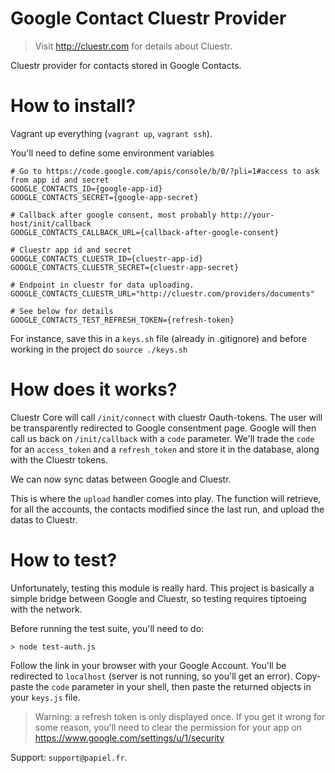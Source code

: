 # Google Contact Cluestr Provider
> Visit http://cluestr.com for details about Cluestr.

Cluestr provider for contacts stored in Google Contacts.

# How to install?
Vagrant up everything (`vagrant up`, `vagrant ssh`).

You'll need to define some environment variables

```shell
# Go to https://code.google.com/apis/console/b/0/?pli=1#access to ask from app id and secret
GOOGLE_CONTACTS_ID={google-app-id}
GOOGLE_CONTACTS_SECRET={google-app-secret}

# Callback after google consent, most probably http://your-host/init/callback
GOOGLE_CONTACTS_CALLBACK_URL={callback-after-google-consent}

# Cluestr app id and secret
GOOGLE_CONTACTS_CLUESTR_ID={cluestr-app-id}
GOOGLE_CONTACTS_CLUESTR_SECRET={cluestr-app-secret}

# Endpoint in cluestr for data uploading.
GOOGLE_CONTACTS_CLUESTR_URL="http://cluestr.com/providers/documents"

# See below for details
GOOGLE_CONTACTS_TEST_REFRESH_TOKEN={refresh-token}
```

For instance, save this in a `keys.sh` file (already in .gitignore) and before working in the project do `source ./keys.sh`

# How does it works?
Cluestr Core will call `/init/connect` with cluestr Oauth-tokens. The user will be transparently redirected to Google consentment page.
Google will then call us back on `/init/callback` with a `code` parameter. We'll trade the `code` for an `access_token` and a `refresh_token` and store it in the database, along with the Cluestr tokens.

We can now sync datas between Google and Cluestr.

This is where the `upload` handler comes into play.
The function will retrieve, for all the accounts, the contacts modified since the last run, and upload the datas to Cluestr.

# How to test?
Unfortunately, testing this module is really hard.
This project is basically a simple bridge between Google and Cluestr, so testing requires tiptoeing with the network.

Before running the test suite, you'll need to do:

```
> node test-auth.js
```

Follow the link in your browser with your Google Account. You'll be redirected to `localhost` (server is not running, so you'll get an error). Copy-paste the `code` parameter in your shell, then paste the returned objects in your `keys.js` file.

> Warning: a refresh token is only displayed once. If you get it wrong for some reason, you'll need to clear the permission for your app on https://www.google.com/settings/u/1/security

Support: `support@papiel.fr`.
